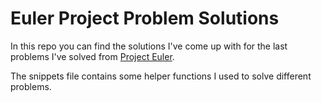 # Euler Project Problem Solutions

In this repo you can find the solutions I've come up with for the last problems I've solved from [Project Euler](https://projecteuler.net/).

The snippets file contains some helper functions I used to solve different problems.
